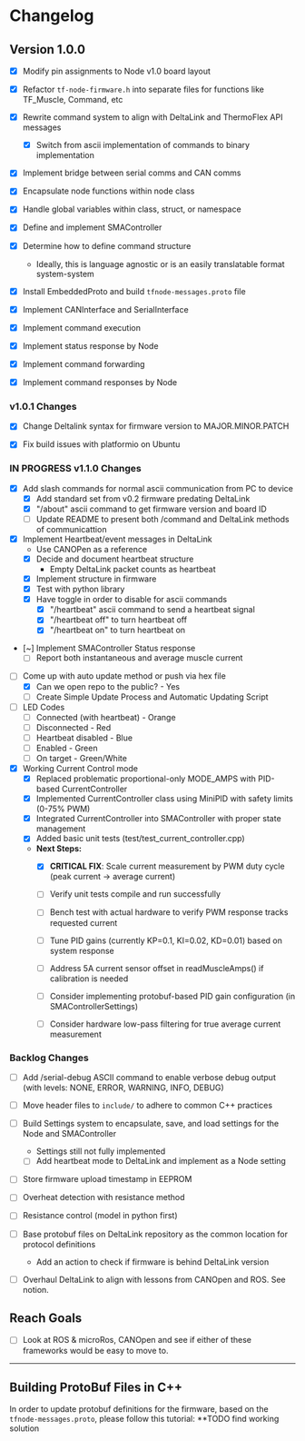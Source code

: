 # Changelog


## Version 1.0.0
- [x] Modify pin assignments to Node v1.0 board layout
- [x] Refactor `tf-node-firmware.h` into separate files for functions like TF_Muscle, Command, etc
- [x] Rewrite command system to align with DeltaLink and ThermoFlex API messages
   - [x] Switch from ascii implementation of commands to binary implementation
- [x] Implement bridge between serial comms and CAN comms
- [x] Encapsulate node functions within node class
- [x] Handle global variables within class, struct, or namespace
- [x] Define and implement SMAController
- [x] Determine how to define command structure
   - Ideally, this is language agnostic or is an easily translatable format system-system
- [x] Install EmbeddedProto and build `tfnode-messages.proto` file 
- [x] Implement CANInterface and SerialInterface
- [x] Implement command execution
- [x] Implement status response by Node
- [x] Implement command forwarding
- [x] Implement command responses by Node


### v1.0.1 Changes
- [x] Change Deltalink syntax for firmware version to MAJOR.MINOR.PATCH
- [x] Fix build issues with platformio on Ubuntu


### IN PROGRESS v1.1.0 Changes
- [x] Add slash commands for normal ascii communication from PC to device
   - [x] Add standard set from v0.2 firmware predating DeltaLink
   - [x] "/about" ascii command to get firmware version and board ID
   - [ ] Update README to present both /command and DeltaLink methods of communicattion
- [x] Implement Heartbeat/event messages in DeltaLink
   - Use CANOPen as a reference
   - [x] Decide and document heartbeat structure
      - Empty DeltaLink packet counts as heartbeat
   - [x] Implement structure in firmware
   - [x] Test with python library
   - [x] Have toggle in order to disable for ascii commands
      - [x] "/heartbeat" ascii command to send a heartbeat signal
      - [x] "/heartbeat off" to turn heartbeat off
      - [x] "/heartbeat on" to turn heartbeat on
- [~] Implement SMAController Status response
   - [ ] Report both instantaneous and average muscle current
- [ ] Come up with auto update method or push via hex file
   - [x] Can we open repo to the public? - Yes
   - [ ] Create Simple Update Process and Automatic Updating Script
- [ ] LED Codes
   - [ ] Connected (with heartbeat) - Orange
   - [ ] Disconnected - Red
   - [ ] Heartbeat disabled - Blue
   - [ ] Enabled - Green
   - [ ] On target - Green/White
- [x] Working Current Control mode
   - [x] Replaced problematic proportional-only MODE_AMPS with PID-based CurrentController
   - [x] Implemented CurrentController class using MiniPID with safety limits (0-75% PWM)
   - [x] Integrated CurrentController into SMAController with proper state management
   - [x] Added basic unit tests (test/test_current_controller.cpp)
   - **Next Steps:**
     - [x] **CRITICAL FIX**: Scale current measurement by PWM duty cycle (peak current → average current)
     - [ ] Verify unit tests compile and run successfully
     - [ ] Bench test with actual hardware to verify PWM response tracks requested current
     - [ ] Tune PID gains (currently KP=0.1, KI=0.02, KD=0.01) based on system response
     - [ ] Address 5A current sensor offset in readMuscleAmps() if calibration is needed
     - [ ] Consider implementing protobuf-based PID gain configuration (in SMAControllerSettings)
     - [ ] Consider hardware low-pass filtering for true average current measurement


### Backlog Changes
- [ ] Add /serial-debug ASCII command to enable verbose debug output (with levels: NONE, ERROR, WARNING, INFO, DEBUG)
- [ ] Move header files to `include/` to adhere to common C++ practices
- [ ] Build Settings system to encapsulate, save, and load settings for the Node and SMAController
   - Settings still not fully implemented
   - [ ] Add heartbeat mode to DeltaLink and implement as a Node setting
- [ ] Store firmware upload timestamp in EEPROM
- [ ] Overheat detection with resistance method
- [ ] Resistance control (model in python first)
- [ ] Base protobuf files on DeltaLink repository as the common location for protocol definitions
   - Add an action to check if firmware is behind DeltaLink version
- [ ] Overhaul DeltaLink to align with lessons from CANOpen and ROS. See notion.


## Reach Goals
- [ ] Look at ROS & microRos, CANOpen and see if either of these frameworks would be easy to move to.

---


## Building ProtoBuf Files in C++

In order to update protobuf definitions for the firmware, based on the `tfnode-messages.proto`, please follow this tutorial:
**TODO find working solution